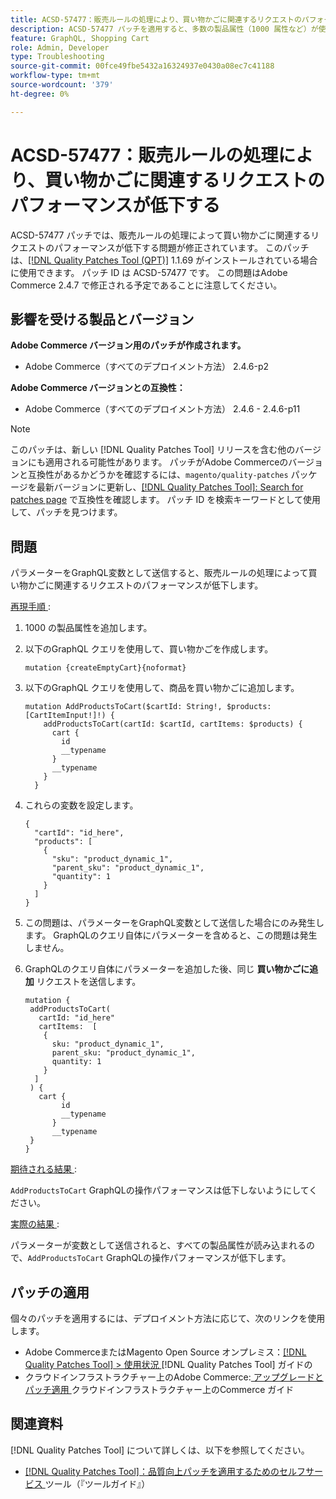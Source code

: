 ```yaml
---
title: ACSD-57477：販売ルールの処理により、買い物かごに関連するリクエストのパフォーマンスが低下する
description: ACSD-57477 パッチを適用すると、多数の製品属性（1000 属性など）が使用可能なプロジェクトで、Commerceが変数を使用して AddProductsToCart Adobe Commerce操作を実行する際に、GraphQLがこれらの製品属性をすべて読み込もうとすると AddProductsToCart GraphQL操作でパフォーマンスの問題が発生する Product の問題を修正できます。
feature: GraphQL, Shopping Cart
role: Admin, Developer
type: Troubleshooting
source-git-commit: 00fce49fbe5432a16324937e0430a08ec7c41188
workflow-type: tm+mt
source-wordcount: '379'
ht-degree: 0%

---
```



# ACSD-57477：販売ルールの処理により、買い物かごに関連するリクエストのパフォーマンスが低下する

ACSD-57477 パッチでは、販売ルールの処理によって買い物かごに関連するリクエストのパフォーマンスが低下する問題が修正されています。 このパッチは、[[!DNL Quality Patches Tool (QPT)]](/help/tools/quality-patches-tool/quality-patches-tool-to-self-serve-quality-patches.md) 1.1.69 がインストールされている場合に使用できます。 パッチ ID は ACSD-57477 です。 この問題はAdobe Commerce 2.4.7 で修正される予定であることに注意してください。

## 影響を受ける製品とバージョン

**Adobe Commerce バージョン用のパッチが作成されます。**

* Adobe Commerce（すべてのデプロイメント方法） 2.4.6-p2

**Adobe Commerce バージョンとの互換性：**

* Adobe Commerce（すべてのデプロイメント方法） 2.4.6 - 2.4.6-p11

>[!NOTE]
>
>このパッチは、新しい [!DNL Quality Patches Tool] リリースを含む他のバージョンにも適用される可能性があります。 パッチがAdobe Commerceのバージョンと互換性があるかどうかを確認するには、`magento/quality-patches` パッケージを最新バージョンに更新し、[[!DNL Quality Patches Tool]: Search for patches page](https://experienceleague.adobe.com/tools/commerce-quality-patches/index.html?lang=ja) で互換性を確認します。 パッチ ID を検索キーワードとして使用して、パッチを見つけます。

## 問題

パラメーターをGraphQL変数として送信すると、販売ルールの処理によって買い物かごに関連するリクエストのパフォーマンスが低下します。

<u> 再現手順 </u>:

1. 1000 の製品属性を追加します。
1. 以下のGraphQL クエリを使用して、買い物かごを作成します。

   ```
   mutation {createEmptyCart}{noformat}
   ```

1. 以下のGraphQL クエリを使用して、商品を買い物かごに追加します。

   ```
   mutation AddProductsToCart($cartId: String!, $products: [CartItemInput!]!) {
       addProductsToCart(cartId: $cartId, cartItems: $products) {
         cart {
           id
           __typename
         }
         __typename
       }
     }
   ```

1. これらの変数を設定します。

   ```
   {
     "cartId": "id_here",
     "products": [
       {
         "sku": "product_dynamic_1",
         "parent_sku": "product_dynamic_1",
         "quantity": 1
       }
     ]
   }
   ```

1. この問題は、パラメーターをGraphQL変数として送信した場合にのみ発生します。 GraphQLのクエリ自体にパラメーターを含めると、この問題は発生しません。
1. GraphQLのクエリ自体にパラメーターを追加した後、同じ **買い物かごに追加** リクエストを送信します。

   ```
   mutation {
    addProductsToCart(
      cartId: "id_here"
      cartItems:  [
       {
         sku: "product_dynamic_1",
         parent_sku: "product_dynamic_1",
         quantity: 1
       }
     ]
    ) {
      cart {
           id
           __typename
         }
         __typename
    }
   }
   ```

<u> 期待される結果 </u>:

`AddProductsToCart` GraphQLの操作パフォーマンスは低下しないようにしてください。

<u> 実際の結果 </u>:

パラメーターが変数として送信されると、すべての製品属性が読み込まれるので、`AddProductsToCart` GraphQLの操作パフォーマンスが低下します。

## パッチの適用

個々のパッチを適用するには、デプロイメント方法に応じて、次のリンクを使用します。

* Adobe CommerceまたはMagento Open Source オンプレミス：[[!DNL Quality Patches Tool] > 使用状況 ](/help/tools/quality-patches-tool/usage.md) [!DNL Quality Patches Tool] ガイドの
* クラウドインフラストラクチャー上のAdobe Commerce:[ アップグレードとパッチ適用 ](https://experienceleague.adobe.com/docs/commerce-cloud-service/user-guide/develop/upgrade/apply-patches.html?lang=ja) クラウドインフラストラクチャー上のCommerce ガイド

## 関連資料

[!DNL Quality Patches Tool] について詳しくは、以下を参照してください。

* [[!DNL Quality Patches Tool]：品質向上パッチを適用するためのセルフサービス ](/help/tools/quality-patches-tool/quality-patches-tool-to-self-serve-quality-patches.md) ツール（『ツールガイド』）
